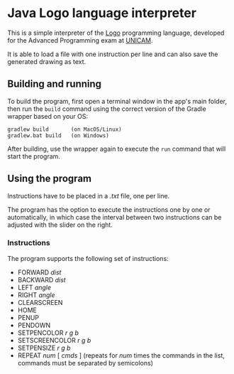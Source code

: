 # Java Logo language interpreter

This is a simple interpreter of the [Logo](https://en.wikipedia.org/wiki/Logo_(programming_language))
programming language, developed for the Advanced Programming exam at [UNICAM](http://www.unicam.it/).

It is able to load a file with one instruction per line and can also save the 
generated drawing as text.


## Building and running

To build the program, first open a terminal window in the app's main folder, 
then run the `build` command using the correct version of the Gradle wrapper 
based on your OS:

    gradlew build       (on MacOS/Linux)
    gradlew.bat build   (on Windows)

After building, use the wrapper again to execute the `run` command that will 
start the program.


## Using the program

Instructions have to be placed in a _.txt_ file, one per line.

The program has the option to execute the instructions one by one or 
automatically, in which case the interval between two instructions can be 
adjusted with the slider on the right.


### Instructions

The program supports the following set of instructions:
* FORWARD _dist_
* BACKWARD _dist_
* LEFT _angle_
* RIGHT _angle_
* CLEARSCREEN
* HOME
* PENUP
* PENDOWN
* SETPENCOLOR _r_ _g_ _b_
* SETSCREENCOLOR _r_ _g_ _b_
* SETPENSIZE _r_ _g_ _b_
* REPEAT _num_ \[ _cmds_ \] \(repeats for _num_ times the commands in the list, commands must be separated by semicolons\)